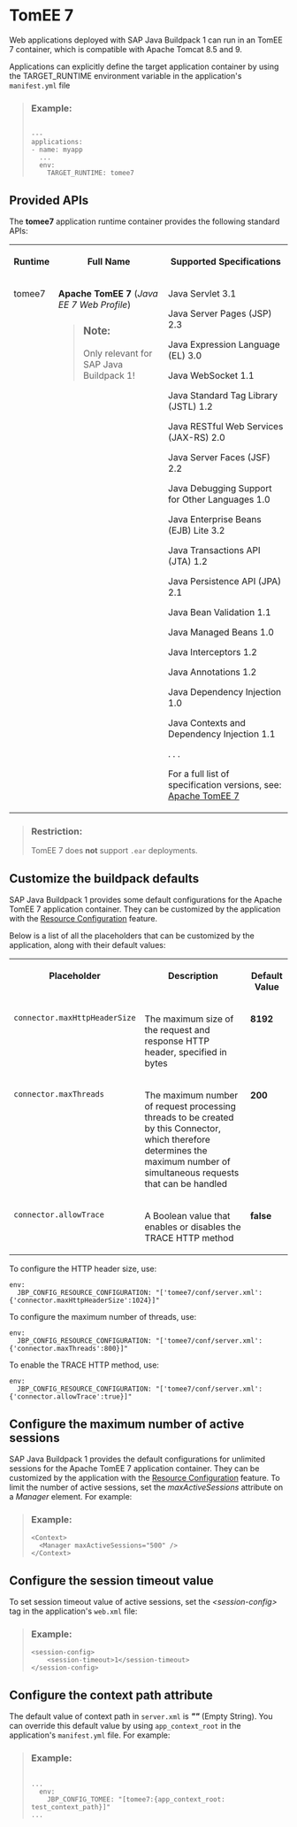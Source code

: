 <!-- loio79c039ab43b946a7b50c5d0326a3b40b -->

# TomEE 7

Web applications deployed with SAP Java Buildpack 1 can run in an TomEE 7 container, which is compatible with Apache Tomcat 8.5 and 9.

Applications can explicitly define the target application container by using the TARGET\_RUNTIME environment variable in the application's `manifest.yml` file

> ### Example:  
> ```
> 
> ---
> applications:
> - name: myapp
>   ...
>   env:
>     TARGET_RUNTIME: tomee7
> ```



<a name="loio79c039ab43b946a7b50c5d0326a3b40b__section_lnr_2bv_42b"/>

## Provided APIs

The **tomee7** application runtime container provides the following standard APIs:


<table>
<tr>
<th valign="top">

Runtime

</th>
<th valign="top">

Full Name

</th>
<th valign="top">

Supported Specifications

</th>
</tr>
<tr>
<td valign="top">

tomee7

</td>
<td valign="top">

**Apache TomEE 7** \(*Java EE 7 Web Profile*\)

> ### Note:  
> Only relevant for SAP Java Buildpack 1!



</td>
<td valign="top">

Java Servlet 3.1

Java Server Pages \(JSP\) 2.3

Java Expression Language \(EL\) 3.0

Java WebSocket 1.1

Java Standard Tag Library \(JSTL\) 1.2

Java RESTful Web Services \(JAX-RS\) 2.0

Java Server Faces \(JSF\) 2.2

Java Debugging Support for Other Languages 1.0

Java Enterprise Beans \(EJB\) Lite 3.2

Java Transactions API \(JTA\) 1.2

Java Persistence API \(JPA\) 2.1

Java Bean Validation 1.1

Java Managed Beans 1.0

Java Interceptors 1.2

Java Annotations 1.2

Java Dependency Injection 1.0

Java Contexts and Dependency Injection 1.1

. . .

For a full list of specification versions, see: [Apache TomEE 7](https://tomee.apache.org/tomee-7.0/docs/comparison.html#specifications)

</td>
</tr>
</table>

> ### Restriction:  
> TomEE 7 does **not** support `.ear` deployments.



<a name="loio79c039ab43b946a7b50c5d0326a3b40b__section_cq3_nbv_42b"/>

## Customize the buildpack defaults

SAP Java Buildpack 1 provides some default configurations for the Apache TomEE 7 application container. They can be customized by the application with the [Resource Configuration](resource-configuration-c893e9c.md) feature.

Below is a list of all the placeholders that can be customized by the application, along with their default values:


<table>
<tr>
<th valign="top">

Placeholder

</th>
<th valign="top">

Description

</th>
<th valign="top">

Default Value

</th>
</tr>
<tr>
<td valign="top">

`connector.maxHttpHeaderSize` 

</td>
<td valign="top">

The maximum size of the request and response HTTP header, specified in bytes

</td>
<td valign="top">

**8192** 

</td>
</tr>
<tr>
<td valign="top">

`connector.maxThreads` 

</td>
<td valign="top">

The maximum number of request processing threads to be created by this Connector, which therefore determines the maximum number of simultaneous requests that can be handled

</td>
<td valign="top">

**200** 

</td>
</tr>
<tr>
<td valign="top">

`connector.allowTrace` 

</td>
<td valign="top">

A Boolean value that enables or disables the TRACE HTTP method

</td>
<td valign="top">

**false** 

</td>
</tr>
</table>

To configure the HTTP header size, use:

```
env:
  JBP_CONFIG_RESOURCE_CONFIGURATION: "['tomee7/conf/server.xml': {'connector.maxHttpHeaderSize':1024}]"
```

To configure the maximum number of threads, use:

```
env:
  JBP_CONFIG_RESOURCE_CONFIGURATION: "['tomee7/conf/server.xml': {'connector.maxThreads':800}]"
```

To enable the TRACE HTTP method, use:

```
env:
  JBP_CONFIG_RESOURCE_CONFIGURATION: "['tomee7/conf/server.xml': {'connector.allowTrace':true}]"
```



<a name="loio79c039ab43b946a7b50c5d0326a3b40b__section_w3t_zc4_2fb"/>

## Configure the maximum number of active sessions

SAP Java Buildpack 1 provides the default configurations for unlimited sessions for the Apache TomEE 7 application container. They can be customized by the application with the [Resource Configuration](resource-configuration-c893e9c.md) feature. To limit the number of active sessions, set the *maxActiveSessions* attribute on a *Manager* element. For example:

> ### Example:  
> ```
> <Context>
>   <Manager maxActiveSessions="500" />
> </Context>
> ```



<a name="loio79c039ab43b946a7b50c5d0326a3b40b__section_i33_1d4_2fb"/>

## Configure the session timeout value

To set session timeout value of active sessions, set the *<session-config\>* tag in the application's `web.xml` file:

> ### Example:  
> ```
> <session-config>
>     <session-timeout>1</session-timeout>
> </session-config>
> ```



<a name="loio79c039ab43b946a7b50c5d0326a3b40b__section_lbp_bw5_sfb"/>

## Configure the context path attribute

The default value of context path in `server.xml` is ***""*** \(Empty String\). You can override this default value by using `app_context_root` in the application's `manifest.yml` file. For example:

> ### Example:  
> ```
> 
> ...
>   env:
>     JBP_CONFIG_TOMEE: "[tomee7:{app_context_root: test_context_path}]"
> ...
> ```

